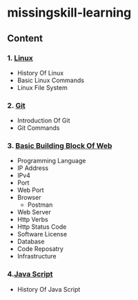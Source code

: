 # missingskill-learning
## Content
### 1. **[Linux](Linux.md)**
- History Of Linux
- Basic Linux Commands
- Linux File System
### 2. **[Git](Git.md)**
- Introduction Of Git
- Git Commands
### 3. **[Basic Building Block Of Web](BasicBuildingBlockOfWeb.md)**
- Programming Language
- IP Address
- IPv4
- Port
- Web Port
- Browser
  - Postman 
- Web Server
- Http Verbs
- Http Status Code
- Software License
- Database
- Code Reposatry
- Infrastructure
### 4.**[Java Script](JavaScript.md)**
- History Of Java Script
